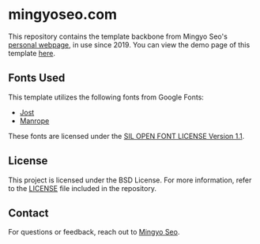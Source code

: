 # mingyoseo.com
This repository contains the template backbone from Mingyo Seo's [personal webpage](https://mingyoseo.com), in use since 2019. 
You can view the demo page of this template [here](https://kiwi-sherbet.github.io/mingyoseo.com).

## Fonts Used
This template utilizes the following fonts from Google Fonts:
- [Jost](https://fonts.google.com/specimen/Jost)
- [Manrope](https://fonts.google.com/specimen/Manrope)

These fonts are licensed under the [SIL OPEN FONT LICENSE Version 1.1](https://openfontlicense.org/open-font-license-official-text/).

## License
This project is licensed under the BSD License. For more information, refer to the [LICENSE](LICENSE) file included in the repository.

## Contact
For questions or feedback, reach out to [Mingyo Seo](mailto:mingyo@mingyoseo.com).
